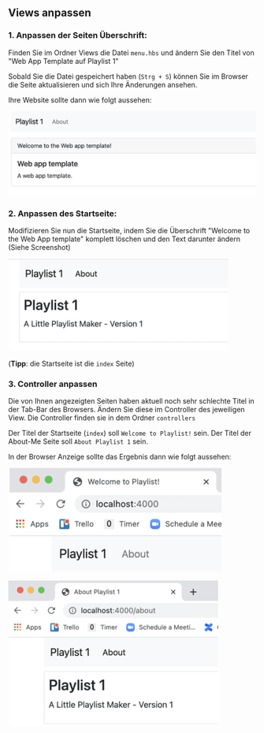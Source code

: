 ## Views anpassen

### 1. Anpassen der Seiten Überschrift: 
Finden Sie im Ordner Views die Datei `menu.hbs` und ändern Sie den Titel von "Web App Template auf Playlist 1"

Sobald Sie die Datei gespeichert haben (`Strg + S`) können Sie im Browser die Seite aktualisieren und sich Ihre Änderungen ansehen.

Ihre Website sollte dann wie folgt aussehen:

![img.png](img/Anpassung_01.png)

### 2. Anpassen des Startseite:
Modifizieren Sie nun die Startseite, indem Sie die Überschrift "Welcome to the Web App template" komplett löschen und den Text darunter ändern (Siehe Screenshot) 

![img.png](img/Anpassung_02.png)

(**Tipp**: die Startseite ist die `index` Seite)

### 3. Controller anpassen

Die von Ihnen angezeigten Seiten haben aktuell noch sehr schlechte Titel in der Tab-Bar des Browsers.
Ändern Sie diese im Controller des jeweiligen View. Die Controller finden sie in dem Ordner `controllers`

Der Titel der Startseite (`index`) soll `Welcome to Playlist!` sein.
Der Titel der About-Me Seite soll `About Playlist 1` sein.

In der Browser Anzeige sollte das Ergebnis dann wie folgt aussehen:

![img.png](img/Anpassung_03.png)

![img.png](img/Anpassung_04.png)

